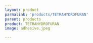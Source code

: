 ```yaml
---
layout: product
parmalink: 'products/TETRAHYDROFURAN'
parent: products
product: TETRAHYDROFURAN 
image: adhesive.jpeg

---
```

